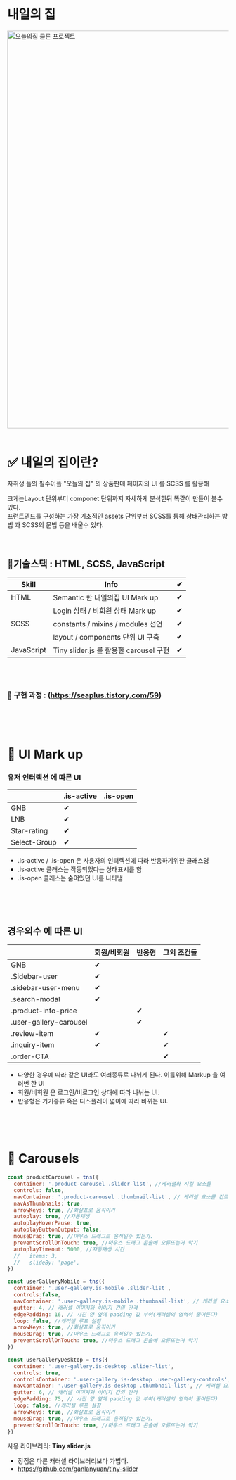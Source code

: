 # 내일의 집

<img width="904" alt="오늘의집 클론 프로젝트" src="https://user-images.githubusercontent.com/84368302/138392627-0103b147-271c-496a-a7b3-151c63edcb5f.png">
<br>
<br>

# ✅ 내일의 집이란?
  자취생 들의 필수어플 "오늘의 집" 의 상품판매 페이지의 UI 를 SCSS 를 활용해

크게는Layout 단위부터 componet 단위까지 자세하게 분석한뒤 똑같이 만들어 볼수 있다.
<br>
프런트엔드를 구성하는 가장 기초적인 assets 단위부터 SCSS를 통해 상태관리하는 방법 과 SCSS의 문법 등을 배울수 있다.
<br>
<br>
<br>


## 🔨기술스택 : HTML, SCSS, JavaScript


| Skill | Info       | ✔   |
| ------ | --------------- | --------------- | 
| HTML    | Semantic 한 내일의집 UI Mark up | ✔   |
|         | Login 상태 / 비회원 상태 Mark up | ✔   |
| SCSS     | constants / mixins / modules 선언| ✔   |
|          | layout / components 단위 UI 구축 | ✔   |
| JavaScript | Tiny slider.js 를 활용한 carousel 구현 | ✔ |

<br>
<br>

### <strong>🌱 구현 과정 : (https://seaplus.tistory.com/59) </strong>

<br>
<br>
<br>

# 🔧 UI Mark up

### 유저 인터렉션 에 따른 UI
|         | .is-active | .is-open   |
| ------ | -----------| ------------ | 
| GNB    | ✔ |      |
| LNB    | ✔ |      |
| Star-rating | ✔ |      |
| Select-Group|  ✔ |      |
- .is-active / .is-open 은 사용자의 인터렉션에 따라 반응하기위한 클래스명
- .is-active 클래스는 작동되었다는 상태표시를 함
- .is-open 클래스는 숨어있던 UI를 나타냄
<br>
<br>
<br>

## 경우의수 에 따른 UI
|         | 회원/비회원 | 반응형   | 그외 조건들   |
| ------ | -----------| ------------ | ------------ | 
| GNB    | ✔ |      |   |
| .Sidebar-user    | ✔ |      |   |
| .sidebar-user-menu   | ✔ |      |   |
| .search-modal    | ✔ |      |   |
| .product-info-price |  |   ✔    |  |
| .user-gallery-carousel |  |   ✔    |  |
| .review-item | ✔ |       |  ✔ |
| .inquiry-item | ✔ |       |  ✔ |
| .order-CTA |  |       |  ✔ |

- 다양한 경우에 따라 같은 UI라도 여러종류로 나뉘게 된다. 이를위해 Markup 을 여러번 한 UI
- 회원/비회원 은 로그인/비로그인 상태에 따라 나뉘는 UI.
- 반응형은 기기종류 혹은 디스플레이 넓이에 따라 바뀌는 UI.


<br>
<br>
<br>

# 🔧 Carousels

``` javascript
const productCarousel = tns({
  container: '.product-carousel .slider-list', //케러샐화 시킬 요소들
  controls: false,
  navContainer: '.product-carousel .thumbnail-list', // 케러셀 요소를 컨트롤할 요소들
  navAsThumbnails: true,
  arrowKeys: true, //화살표로 움직이기
  autoplay: true, //자동재생
  autoplayHoverPause: true,
  autoplayButtonOutput: false,
  mouseDrag: true, //마우스 드래그로 움직일수 있는가.
  preventScrollOnTouch: true, //마우스 드래그 콘솔에 오류뜨는거 막기
  autoplayTimeout: 5000, //자동재생 시간
  //   items: 3,
  //   slideBy: 'page',
})

const userGalleryMobile = tns({
  container: '.user-gallery.is-mobile .slider-list',
  controls:false,
  navContainer: '.user-gallery.is-mobile .thumbnail-list', // 케러셀 요소를 컨트롤할 요소들
  gutter: 4, // 캐러셀 이미지와 이미지 간의 간격
  edgePadding: 16, // 사진 양 옆에 padding 값 부여(캐러셀의 영역이 줄어든다)
  loop: false, //캐러셀 루프 설정
  arrowKeys: true, //화살표로 움직이기
  mouseDrag: true, //마우스 드래그로 움직일수 있는가.
  preventScrollOnTouch: true, //마우스 드래그 콘솔에 오류뜨는거 막기
})

const userGalleryDesktop = tns({
  container: '.user-gallery.is-desktop .slider-list',
  controls: true,
  controlsContainer: '.user-gallery.is-desktop .user-gallery-controls',
  navContainer: '.user-gallery.is-desktop .thumbnail-list', // 케러셀 요소를 컨트롤할 요소들
  gutter: 6, // 캐러셀 이미지와 이미지 간의 간격
  edgePadding: 75, // 사진 양 옆에 padding 값 부여(캐러셀의 영역이 줄어든다)
  loop: false, //캐러셀 루프 설정
  arrowKeys: true, //화살표로 움직이기
  mouseDrag: true, //마우스 드래그로 움직일수 있는가.
  preventScrollOnTouch: true, //마우스 드래그 콘솔에 오류뜨는거 막기
})

```
사용 라이브러리: <strong>Tiny slider.js</strong>
- 장점은 다른 캐러셀 라이브러리보다 가볍다.
- https://github.com/ganlanyuan/tiny-slider
<br>
<br>
<br>
